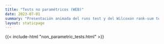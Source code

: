 ```yaml
---
title: "Tests no paramétricos (WEB)"
date: 2023-07-01
summary: "Presentación animada del runs test y del Wilcoxon rank-sum test"
layout: staticpage
---
```


{{< include-html "non_parametric_tests.html" >}}
